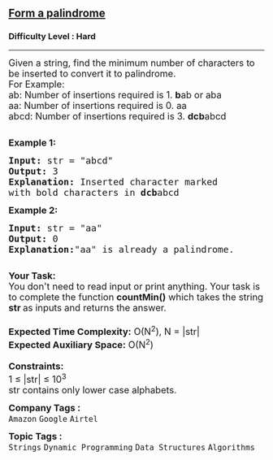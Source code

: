 <h2><a href="https://www.geeksforgeeks.org/problems/form-a-palindrome1455/1?page=1&category=Strings&difficulty=Hard&sortBy=difficulty">Form a palindrome</a></h2><h3>Difficulty Level : Hard</h3><hr><div class="problems_problem_content__Xm_eO"><p><span style="font-size:18px">Given a string, find the minimum number of characters to be inserted to convert it to palindrome.<br>
For Example:<br>
ab: Number of insertions required is 1.&nbsp;<strong>b</strong>ab or aba<br>
aa: Number of insertions required is 0. aa<br>
abcd: Number of insertions required is 3.&nbsp;<strong>dcb</strong>abcd</span></p>

<p><br>
<span style="font-size:18px"><strong>Example 1:</strong></span></p>

<pre><span style="font-size:18px"><strong>Input:</strong> str = "abcd"
<strong>Output:</strong> 3
<strong>Explanation:</strong> Inserted character marked
with bold characters in <strong>dcb</strong>abcd
</span></pre>

<p><span style="font-size:18px"><strong>Example 2:</strong></span></p>

<pre><span style="font-size:18px"><strong>Input:</strong> str = "aa"
<strong>Output:</strong> 0
<strong>Explanation:</strong>"aa" is already a palindrome.</span></pre>

<p><br>
<span style="font-size:18px"><strong>Your Task:&nbsp;&nbsp;</strong><br>
You don't need to read input or print anything. Your task is to complete the function&nbsp;<strong>countMin()</strong>&nbsp;which takes the string <strong>str&nbsp;</strong>as inputs and returns the answer.<br>
<br>
<strong>Expected Time Complexity:</strong>&nbsp;O(N<sup>2</sup>), N = |str|<br>
<strong>Expected Auxiliary Space:</strong>&nbsp;O(N<sup>2</sup>)<br>
<br>
<strong>Constraints:</strong><br>
1 ≤ |str|&nbsp;≤ 10<sup>3</sup><br>
str contains only lower case alphabets.</span></p>
</div><p><span style=font-size:18px><strong>Company Tags : </strong><br><code>Amazon</code>&nbsp;<code>Google</code>&nbsp;<code>Airtel</code>&nbsp;<br><p><span style=font-size:18px><strong>Topic Tags : </strong><br><code>Strings</code>&nbsp;<code>Dynamic Programming</code>&nbsp;<code>Data Structures</code>&nbsp;<code>Algorithms</code>&nbsp;